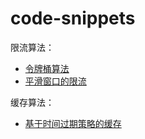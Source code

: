 # code-snippets

限流算法：

* [令牌桶算法](token-bucket/README.md)
* [平滑窗口的限流](smooth-rate-limit/README.md)

缓存算法：

* [基于时间过期策略的缓存](time-based-expiring-cache/README.md)

